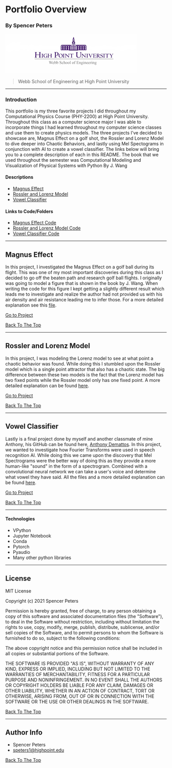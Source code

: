 # Portfolio Overview
### By Spencer Peters

![Project Image](https://github.com/SpencerTP31/PHY_2200_Portfolio/blob/main/WebbSchoolLogo.png)

> Webb School of Engineering at High Point University

---

### Introduction
This portfolio is my three favorite projects I did throughout my Computational Physics Course (PHY-2200) at High Point University. Throughout this class as a computer science major I was able to incorporate things I had learned throughout my computer science classes and use them to create physics models. The three projects I've decided to showcase are, Magnus Effect on a golf shot, the Rossler and Lorenz Model to dive deeper into Chaotic Behaviors, and lastly using Mel Spectograms in conjunction with AI to create a vowel classifier. The links below will bring you to a complete description of each in this README. The book that we used throughout the semester was Computational Modeling and Visualization of Physical Systems with Python By J. Wang

#### Descriptions
- [Magnus Effect](#magnus-effect)
- [Rossler and Lorenz Model](#rossler-and-lorenz-model)
- [Vowel Classifier](#vowel-classifier)

#### Links to Code/Folders
- [Magnus Effect Code](https://github.com/SpencerTP31/PHY_2200_Portfolio/tree/main/Magnus_Effect)
- [Rossler and Lorenz Model Code](https://github.com/SpencerTP31/PHY_2200_Portfolio/tree/main/Lorenz_Rossler)
- [Vowel Classifier Code](https://github.com/SpencerTP31/PHY_2200_Portfolio/tree/main/Vowel_Classifier)



---

## Magnus Effect

In this project, I investigated the Magnus Effect on a golf ball during its flight. This was one of my most important discoveries during this class as I decided to go off the beaten path and research golf ball flights. I originally was going to model a figure that is shown in the book by J. Wang. When writing the code for this figure I kept getting a slightly different result which leads me to investigate and realize the author had not provided us with his air density and air resistance leading me to infer those. For a more detailed explanation see this [file](https://github.com/SpencerTP31/PHY_2200_Portfolio/blob/main/Magnus_Effect/02-project-peters.ipynb).

[Go to Project](https://github.com/SpencerTP31/PHY_2200_Portfolio/tree/main/Magnus_Effect)

[Back To The Top](#portfolio-overview)

--- 

## Rossler and Lorenz Model

In this project, I was modeling the Lorenz model to see at what point a chaotic behavior was found. While doing this I stumbled upon the Rossler model which is a single point attractor that also has a chaotic state. The big difference between these two models is the fact that the Lorenz model has two fixed points while the Rossler model only has one fixed point. A more detailed explanation can be found [here](https://github.com/HPUPhysics-PHY2200-S21/03-project-SpencerTP31/blob/main/03-project-peters.ipynb).

[Go to Project](https://github.com/SpencerTP31/PHY_2200_Portfolio/tree/main/Lorenz_Rossler)

[Back To The Top](#portfolio-overview)

---

## Vowel Classifier

Lastly is a final project done by myself and another classmate of mine Anthony, his GitHub can be found here, [Anthony Demattos](https://github.com/demattosanthony). In this project, we wanted to investigate how Fourier Transforms were used in speech recognition AI. While doing this we came upon the discovery that Mel Spectrograms were the better way of doing this as they provide a more human-like "sound" in the form of a spectrogram. Combined with a convolutional neural network we can take a user's voice and determine what vowel they have said. All the files and a more detailed explanation can be found [here](https://github.com/SpencerTP31/PHY_2200_Portfolio/blob/main/Vowel_Classifier/vowel_classifier.ipynb).

[Go to Project](https://github.com/SpencerTP31/PHY_2200_Portfolio/tree/main/Vowel_Classifier)

[Back To The Top](#portfolio-overview)

---
#### Technologies

- VPython
- Jupyter Notebook
- Conda 
- Pytorch
- Pyaudio
- Many other python libraries


---



## License

MIT License

Copyright (c) 2021 Spencer Peters

Permission is hereby granted, free of charge, to any person obtaining a copy
of this software and associated documentation files (the "Software"), to deal
in the Software without restriction, including without limitation the rights
to use, copy, modify, merge, publish, distribute, sublicense, and/or sell
copies of the Software, and to permit persons to whom the Software is
furnished to do so, subject to the following conditions:

The above copyright notice and this permission notice shall be included in all
copies or substantial portions of the Software.

THE SOFTWARE IS PROVIDED "AS IS", WITHOUT WARRANTY OF ANY KIND, EXPRESS OR
IMPLIED, INCLUDING BUT NOT LIMITED TO THE WARRANTIES OF MERCHANTABILITY,
FITNESS FOR A PARTICULAR PURPOSE AND NONINFRINGEMENT. IN NO EVENT SHALL THE
AUTHORS OR COPYRIGHT HOLDERS BE LIABLE FOR ANY CLAIM, DAMAGES OR OTHER
LIABILITY, WHETHER IN AN ACTION OF CONTRACT, TORT OR OTHERWISE, ARISING FROM,
OUT OF OR IN CONNECTION WITH THE SOFTWARE OR THE USE OR OTHER DEALINGS IN THE
SOFTWARE.

[Back To The Top](#portfolio-overview)

---

## Author Info

- Spencer Peters
- speters1@highpoint.edu

[Back To The Top](#portfolio-overview)
